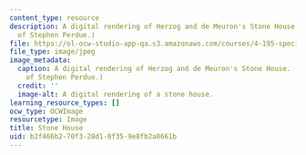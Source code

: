 ```yaml
---
content_type: resource
description: A digital rendering of Herzog and de Meuron's Stone House. (Image courtesy
  of Stephen Perdue.)
file: https://ol-ocw-studio-app-qa.s3.amazonaws.com/courses/4-195-special-problems-in-architectural-design-spring-2005/b2f466b270f328d10f359e8fb2a0661b_4-195s05.jpg
file_type: image/jpeg
image_metadata:
  caption: A digital rendering of Herzog and de Meuron's Stone House. (Image courtesy
    of Stephen Perdue.)
  credit: ''
  image-alt: A digital rendering of a stone house.
learning_resource_types: []
ocw_type: OCWImage
resourcetype: Image
title: Stone House
uid: b2f466b2-70f3-28d1-0f35-9e8fb2a0661b
---
```

